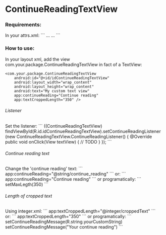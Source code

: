 # ContinueReadingTextView

<h3>Requirements:</h3>
In your attrs.xml:
```
<?xml version="1.0" encoding="utf-8"?>
<resources>
    ...
    <declare-styleable name="ContinueReadingTextView">
        <attr name="continueReading" format="string" />
        <attr name="textCroppedLength" format="integer" />
    </declare-styleable>
    ...
</resources>
```

<h3>How to use:</h3>

In your layout xml, add the view com.your.package.ContinueReadingTextView in fact of a TextView:
```
<com.your.package.ContinueReadingTextView
    android:id="@+id/idContinueReadingTextView"
    android:layout_width="wrap_content"
    android:layout_height="wrap_content"
    android:text="My custom text view"
    app:continueReading="Continue reading"
    app:textCroppedLength="350" />

```

<h6>Listener</h6>
Set the listener:
```
((ContinueReadingTextView) findViewById(R.id.idContinueReadingTextView).setContinueReadingListener(new ContinueReadingTextView.ContinueReadingListener() {
    @Override
    public void onClick(View textView) {
        // TODO
    }
});
```

<h6>Continue reading text</h6>
Change the 'continue reading' text:
```
app:continueReading="@string/continue_reading"
```
or:
```
app:continueReading="Continue reading"
```
or programatically:
```
setMaxLegth(350)
```

<h6>Length of cropped text</h6>
Using integer.xml:
```
app:textCroppedLength="@integer/croppedText"
```
or:
```
app:textCroppedLength="350"
```
or programatically:
```
setContinueReadingMessage(R.string.yourCustomString)
setContinueReadingMessage("Your continue reading")
```

